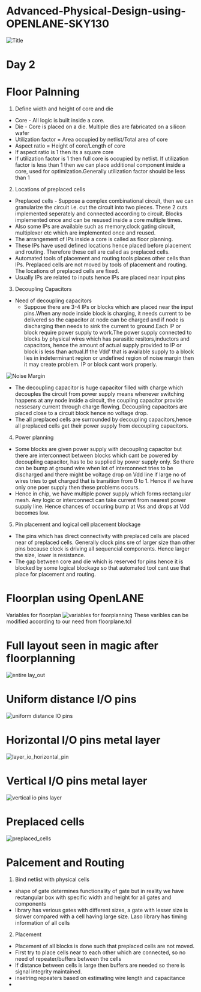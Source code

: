 # Advanced-Physical-Design-using-OPENLANE-SKY130
![Title](https://user-images.githubusercontent.com/22131133/123993965-8b71d580-d9ea-11eb-846b-4ccb3b5dcd8c.PNG)

# Day 2
# Floor Palnning
1. Define width and height of core and die
- Core - All logic is built inside a core. 
- Die - Core is placed on a die. Multiple dies are fabricated on a silicon wafer
- Utilization factor = Area occupied by netlist/Total area of core
- Aspect ratio = Height of core/Length of core
- If aspect ratio is 1 then its a square core
- If utilization factor is 1 then full core is occupied by netlist. If utilization factor is less than 1 then we can place additional component inside a core, used for        optimization.Generally utilization factor should be less than 1

2. Locations of preplaced cells
- Preplaced cells - Suppose a complex combinational circuit, then we can granularize the circuit i.e. cut the circuit into two pieces. These 2 cuts implemented seperately and connected according to circuit. Blocks implemented once and can be resused inside a core multiple times.
- Also some IPs are available such as memory,clock gating circuit, multiplexer etc which are implemented once and reused.
- The arrangement of IPs inside a core is called as floor planning.
- These IPs have used defined locations hence placed before placement and routing. Therefore these cell are called as preplaced cells.
- Automated tools of placement and routing tools places other cells than IPs. Preplaced cells are not moved by tools of placement and routing. The locations of preplaced cells are fixed.
- Usually IPs are related to inputs hence IPs are placed near input pins

3. Decoupling Capacitors
- Need of decoupling capacitors 
  - Suppose there are 3-4 IPs or blocks which are placed near the input pins.When any node inside block is charging, it needs current to be delivered so the capacitor at node can be charged and if node is discharging then needs to sink the current to ground.Each IP or block require power supply to work.The power supply connected to blocks by physical wires which has parasitic resitors,inductors and capacitors, hence the amount of actual supply provided to IP or block is less than actual.If the Vdd' that is available supply to a block lies in indeterminant region or undefined region of noise margin then it may create problem. IP or block cant work properly.

![Noise Margin](https://user-images.githubusercontent.com/22131133/124061643-e4725580-da4c-11eb-8ff3-85c83930936c.PNG)
 
- The decoupling capacitor is huge capacitor filled with charge which decouples the circuit from power supply means whenever switching happens at any node inside a circuit, the coupling capacitor provide nessesary current through charge flowing. Decoupling capacitors are placed close to a circuit block hence no voltage drop.
- The all preplaced cells are surrounded by decoupling capacitors,hence all preplaced cells get their power supply from decoupling capacitors.

4. Power planning
- Some blocks are given power supply with decoupling capacitor but there are interconnect between blocks which cant be powered by decoupling capacitor, has to be supplied by power supply only. So there can be bump at ground wire when lot of interconnect tries to be discharged and there might be voltage drop on Vdd line if large no of wires tries to get charged that is transition from 0 to 1. Hence if we have only one poer supply then these problems occurs.
- Hence in chip, we have multiple power supply which forms rectangular mesh. Any logic or interconnect can take current from nearest power supply line. Hence chances of occuring bump at Vss and drops at Vdd becomes low.

5. Pin placement and logical cell placement blockage
- The pins which has direct connectivity with preplaced cells are placed near of preplaced cells. Generally clock pins sre of larger size than other pins because clock is driving all sequencial components. Hence larger the size, lower is resistance.
- The gap between core and die which is reserved for pins hence it is blocked by some logical blockage so that automated tool cant use that place for placement and routing.

# Floorplan using OpenLANE
Variables for floorplan
![variables for foorplanning](https://user-images.githubusercontent.com/22131133/124070764-f4ddfc80-da5b-11eb-874f-07778c205e03.PNG)
These varibles can be modified according to our need from floorplane.tcl

# Full layout seen in magic after floorplanning
![entire lay_out](https://user-images.githubusercontent.com/22131133/124228070-41dbd480-db29-11eb-8776-adb1918e378b.PNG)

# Uniform distance I/O pins
![uniform distance IO pins](https://user-images.githubusercontent.com/22131133/124228208-7b144480-db29-11eb-8b3e-80ae6c16d854.PNG)

# Horizontal I/O pins metal layer
![layer_io_horizontal_pin](https://user-images.githubusercontent.com/22131133/124228289-a4cd6b80-db29-11eb-89d8-6561bbc1149a.PNG)

# Vertical I/O pins metal layer
![vertical io pins layer](https://user-images.githubusercontent.com/22131133/124228389-c4649400-db29-11eb-8671-94abe6e4f84f.PNG)

# Preplaced cells
![preplaced_cells](https://user-images.githubusercontent.com/22131133/124228469-dfcf9f00-db29-11eb-9a76-68f8f9bca85a.PNG)

# Palcement and Routing

1. Bind netlist with physical cells
- shape of gate determines functionality of gate but in reality we have rectangular box with specific width and height for all gates and components
- library has verious gates with different sizes, a gate with lesser size is slower compared with a cell having large size. Laso library has timing information of all cells

2. Placement
- Placement of all blocks is done such that preplaced cells are not moved.
- First try to place cells near to each other which are connected, so no need of repeater/buffers between the cells
- If distance between cells is large then buffers are needed so there is signal integrity maintained. 
- insetring repeaters based on estimating wire length and capacitance 
- 
